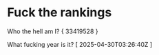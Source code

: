 # Fuck the rankings

Who the hell am I?
{ 33419528 }

What fucking year is it?
[ 2025-04-30T03:26:40Z ]
